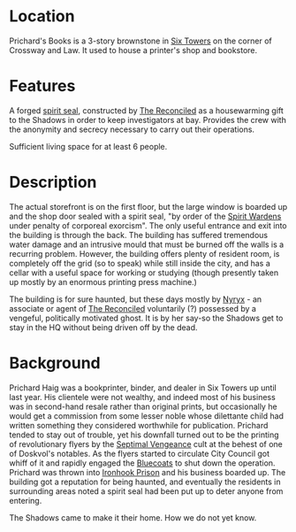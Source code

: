 <!-- TITLE: Prichard's Books -->
<!-- SUBTITLE: The Shadows' HQ and hideout-->

# Location
Prichard's Books is a 3-story brownstone in [Six Towers](sixtowers) on the corner of Crossway and Law. It used to house a printer's shop and bookstore.
# Features
A forged [spirit seal](spiritseal), constructed by [The Reconciled](reconciled) as a housewarming gift to the Shadows in order to keep investigators at bay. Provides the crew with the anonymity and secrecy necessary to carry out their operations.

Sufficient living space for at least 6 people.
# Description
The actual storefront is on the first floor, but the large window is boarded up and the shop door sealed with a spirit seal, "by order of the [Spirit Wardens](spiritwardens) under penalty of corporeal exorcism". The only useful entrance and exit into the building is through the back. The building has suffered tremendous water damage and an intrusive mould that must be burned off the walls is a recurring problem. However, the building offers plenty of resident room, is completely off the grid (so to speak) while still inside the city, and has a cellar with a useful space for working or studying (though presently taken up mostly by an enormous printing press machine.)

The building is for sure haunted, but these days mostly by [Nyryx](nyryx) - an associate or agent of [The Reconciled](reconciled) voluntarily (?) possessed by a vengeful, politically motivated ghost. It is by her say-so the Shadows get to stay in the HQ without being driven off by the dead.
# Background
Prichard Haig was a bookprinter, binder, and dealer in Six Towers up until last year. His clientele were not wealthy, and indeed most of his business was in second-hand resale rather than original prints, but occasionally he would get a commission from some lesser noble whose dilettante child had written something they considered worthwhile for publication. Prichard tended to stay out of trouble, yet his downfall turned out to be the printing of revolutionary flyers by the [Septimal Vengeance](septimalvengeance) cult at the behest of one of Doskvol's notables. As the flyers started to circulate City Council got whiff of it and rapidly engaged the [Bluecoats](bluecoats) to shut down the operation. Prichard was thrown into [Ironhook Prison](ironhook) and his business boarded up. The building got a reputation for being haunted, and eventually the residents in surrounding areas noted a spirit seal had been put up to deter anyone from entering.

The Shadows came to make it their home. How we do not yet know.